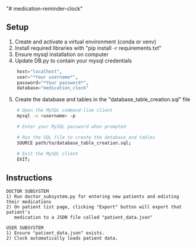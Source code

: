 "# medication-reminder-clock" 

## Setup
1. Create and activate a virtual environment (conda or venv)
2. Install required libraries with "pip install -r requirements.txt"
3. Ensure mysql installation on computer
4. Update DB.py to contain your mysql credentials
```python
    host="localhost",
    user="*Your username*",
    password="*Your password*",
    database="medication_clock"
```
5. Create the database and tables in the "database_table_creation.sql" file
```bash
    # Open the MySQL command-line client
    mysql -u <username> -p

    # Enter your MySQL password when prompted

    # Run the SQL file to create the database and tables
    SOURCE path/to/database_table_creation.sql;

    # Exit the MySQL client
    EXIT;
```
## Instructions
    DOCTOR SUBSYSTEM
    1) Run doctor_subsystem.py for entering new patients and edisting their medications
    2) On patient list page, clicking "Export" button will export that patient's
       medication to a JSON file called "patient_data.json"

    USER SUBSYSTEM
    1) Ensure "patient_data.json" exists.
    2) Clock automatically loads patient data.